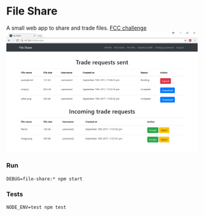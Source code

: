 # File Share
A small web app to share and trade files.
[FCC challenge](https://www.freecodecamp.org/challenges/manage-a-book-trading-club)
![website image](public/images/file-share.png)

### Run
    DEBUG=file-share:* npm start

### Tests
    NODE_ENV=test npm test
